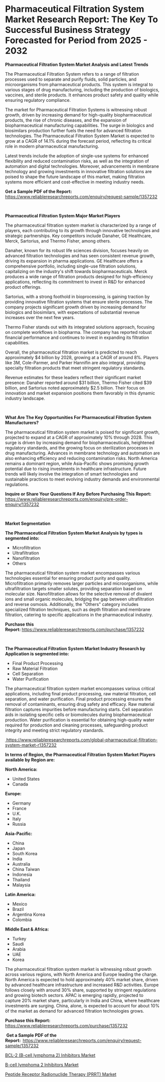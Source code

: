 <p><h1>Pharmaceutical Filtration System Market Research Report: The Key To Successful Business Strategy Forecasted for Period from 2025 - 2032</h1></p><p><strong>Pharmaceutical Filtration System Market Analysis and Latest Trends</strong></p>
<p><p>The Pharmaceutical Filtration System refers to a range of filtration processes used to separate and purify fluids, solid particles, and microorganisms from pharmaceutical products. This system is integral to various stages of drug manufacturing, including the production of biologics, vaccines, and sterile products. It enhances product safety and quality while ensuring regulatory compliance.</p><p>The market for Pharmaceutical Filtration Systems is witnessing robust growth, driven by increasing demand for high-quality biopharmaceutical products, the rise of chronic diseases, and the expansion of biopharmaceutical manufacturing capabilities. The surge in biologics and biosimilars production further fuels the need for advanced filtration technologies. The Pharmaceutical Filtration System Market is expected to grow at a CAGR of 14.1% during the forecast period, reflecting its critical role in modern pharmaceutical manufacturing.</p><p>Latest trends include the adoption of single-use systems for enhanced flexibility and reduced contamination risks, as well as the integration of automation and digital technologies. Moreover, advancements in membrane technology and growing investments in innovative filtration solutions are poised to shape the future landscape of this market, making filtration systems more efficient and cost-effective in meeting industry needs.</p></p>
<p><strong>Get a Sample PDF of the Report:&nbsp;</strong> <a href="https://www.reliableresearchreports.com/enquiry/request-sample/1357232?utm_campaign=123&utm_medium=2&utm_source=Github&utm_content=ia&utm_term=09032025&utm_id=pharmaceutical-filtration-system">https://www.reliableresearchreports.com/enquiry/request-sample/1357232</a></p>
<p>&nbsp;</p>
<p><strong>Pharmaceutical Filtration System Major Market Players</strong></p>
<p><p>The pharmaceutical filtration system market is characterized by a range of players, each contributing to its growth through innovative technologies and strategic partnerships. Key competitors include Danaher, GE Healthcare, Merck, Sartorius, and Thermo Fisher, among others.</p><p>Danaher, known for its robust life sciences division, focuses heavily on advanced filtration technologies and has seen consistent revenue growth, driving its expansion in pharma applications. GE Healthcare offers a comprehensive portfolio, including single-use filtration solutions, capitalizing on the industry's shift towards biopharmaceuticals. Merck produces a wide range of filtration products designed for high-efficiency applications, reflecting its commitment to invest in R&D for enhanced product offerings.</p><p>Sartorius, with a strong foothold in bioprocessing, is gaining traction by providing innovative filtration systems that ensure sterile processes. The company projects significant growth driven by increasing demand for biologics and biosimilars, with expectations of substantial revenue increases over the next few years.</p><p>Thermo Fisher stands out with its integrated solutions approach, focusing on complete workflows in biopharma. The company has reported robust financial performance and continues to invest in expanding its filtration capabilities.</p><p>Overall, the pharmaceutical filtration market is predicted to reach approximately $4 billion by 2028, growing at a CAGR of around 8%. Players like 3M, Cole-Parmer, and Parker Hannifin are also integral, providing specialty filtration products that meet stringent regulatory standards. </p><p>Revenue estimates for these leaders reflect their significant market presence: Danaher reported around $31 billion, Thermo Fisher cited $39 billion, and Sartorius noted approximately $2.5 billion. Their focus on innovation and market expansion positions them favorably in this dynamic industry landscape.</p></p>
<p>&nbsp;</p>
<p><strong>What Are The Key Opportunities For Pharmaceutical Filtration System Manufacturers?</strong></p>
<p><p>The pharmaceutical filtration system market is poised for significant growth, projected to expand at a CAGR of approximately 10% through 2028. This surge is driven by increasing demand for biopharmaceuticals, heightened regulatory standards, and the growing focus on sterilization processes in drug manufacturing. Advances in membrane technology and automation are also enhancing efficiency and reducing contamination risks. North America remains a dominant region, while Asia-Pacific shows promising growth potential due to rising investments in healthcare infrastructure. Future trends will likely involve the integration of smart technologies and sustainable practices to meet evolving industry demands and environmental regulations.</p></p>
<p><strong>Inquire or Share Your Questions If Any Before Purchasing This Report:</strong> <a href="https://www.reliableresearchreports.com/enquiry/pre-order-enquiry/1357232?utm_campaign=123&utm_medium=2&utm_source=Github&utm_content=ia&utm_term=09032025&utm_id=pharmaceutical-filtration-system">https://www.reliableresearchreports.com/enquiry/pre-order-enquiry/1357232</a></p>
<p>&nbsp;</p>
<p><strong>Market Segmentation</strong></p>
<p><strong>The Pharmaceutical Filtration System Market Analysis by types is segmented into:</strong></p>
<p><ul><li>Microfiltration</li><li>Ultrafiltration</li><li>Nanofiltration</li><li>Others</li></ul></p>
<p><p>The pharmaceutical filtration system market encompasses various technologies essential for ensuring product purity and quality. Microfiltration primarily removes larger particles and microorganisms, while ultrafiltration targets smaller solutes, providing separation based on molecular size. Nanofiltration allows for the selective removal of divalent ions and small organic molecules, bridging the gap between ultrafiltration and reverse osmosis. Additionally, the "Others" category includes specialized filtration techniques, such as depth filtration and membrane filtration, catering to specific applications in the pharmaceutical industry.</p></p>
<p><strong>Purchase this Report:&nbsp;</strong><a href="https://www.reliableresearchreports.com/purchase/1357232?utm_campaign=123&utm_medium=2&utm_source=Github&utm_content=ia&utm_term=09032025&utm_id=pharmaceutical-filtration-system">https://www.reliableresearchreports.com/purchase/1357232</a></p>
<p>&nbsp;</p>
<p><strong>The Pharmaceutical Filtration System Market Industry Research by Application is segmented into:</strong></p>
<p><ul><li>Final Product Processing</li><li>Raw Material Filtration</li><li>Cell Separation</li><li>Water Purification</li></ul></p>
<p><p>The pharmaceutical filtration system market encompasses various critical applications, including final product processing, raw material filtration, cell separation, and water purification. Final product processing ensures the removal of contaminants, ensuring drug safety and efficacy. Raw material filtration captures impurities before manufacturing starts. Cell separation aids in isolating specific cells or biomolecules during biopharmaceutical production. Water purification is essential for obtaining high-quality water required for production and cleaning processes, safeguarding product integrity and meeting strict regulatory standards.</p></p>
<p><a href="https://www.reliableresearchreports.com/global-pharmaceutical-filtration-system-market-r1357232?utm_campaign=123&utm_medium=2&utm_source=Github&utm_content=ia&utm_term=09032025&utm_id=pharmaceutical-filtration-system">&nbsp;https://www.reliableresearchreports.com/global-pharmaceutical-filtration-system-market-r1357232</a></p>
<p><strong>In terms of Region, the Pharmaceutical Filtration System Market Players available by Region are:</strong></p>
<p>
    <p> <strong> North America: </strong>
        <ul>
            <li>United States</li>
            <li>Canada</li>
        </ul>
        </p> 
    <p> <strong> Europe: </strong>
        <ul>
            <li>Germany</li>
            <li>France</li>
            <li>U.K.</li>
            <li>Italy</li>
            <li>Russia</li>
        </ul>
        </p> 
    <p> <strong> Asia-Pacific: </strong>
        <ul>
            <li>China</li>
            <li>Japan</li>
            <li>South Korea</li>
            <li>India</li>
            <li>Australia</li>
            <li>China Taiwan</li>
            <li>Indonesia</li>
            <li>Thailand</li>
            <li>Malaysia</li>
        </ul>
        </p> 
    <p> <strong> Latin America: </strong>
        <ul>
            <li>Mexico</li>
            <li>Brazil</li>
            <li>Argentina Korea</li>
            <li>Colombia</li>
        </ul>
        </p> 
    <p> <strong> Middle East & Africa: </strong>
        <ul>
            <li>Turkey</li>
            <li>Saudi</li>
            <li>Arabia</li>
            <li>UAE</li>
            <li>Korea</li>
        </ul>
    </p>
    </p>
<p><p>The pharmaceutical filtration system market is witnessing robust growth across various regions, with North America and Europe leading the charge. North America is expected to hold approximately 40% market share, driven by advanced healthcare infrastructure and increased R&D activities. Europe follows closely with around 30% share, supported by stringent regulations and growing biotech sectors. APAC is emerging rapidly, projected to capture 20% market share, particularly in India and China, where healthcare investments are surging. China, alone, is expected to account for about 10% of the market as demand for advanced filtration technologies grows.</p></p>
<p><strong>Purchase this Report: </strong><a href="https://www.reliableresearchreports.com/purchase/1357232?utm_campaign=123&utm_medium=2&utm_source=Github&utm_content=ia&utm_term=09032025&utm_id=pharmaceutical-filtration-system">https://www.reliableresearchreports.com/purchase/1357232</a></p>
<p>&nbsp;<strong>Get a Sample PDF of the Report:&nbsp;&nbsp;</strong><a href="https://www.reliableresearchreports.com/enquiry/request-sample/1357232?utm_campaign=123&utm_medium=2&utm_source=Github&utm_content=ia&utm_term=09032025&utm_id=pharmaceutical-filtration-system">https://www.reliableresearchreports.com/enquiry/request-sample/1357232</a></p>
<p><strong></strong></p>
<p><p><a href="https://github.com/arionmp/Market-Research-Report-List-5/blob/main/bcl-2-b-cell-lymphoma-2-inhibitors-market.md?utm_campaign=123&utm_medium=2&utm_source=Github&utm_content=ia&utm_term=09032025&utm_id=pharmaceutical-filtration-system">BCL-2 (B-cell lymphoma 2) Inhibitors Market</a></p><p><a href="https://github.com/dmitriyvo6rog/Market-Research-Report-List-1/blob/main/b-cell-lymphoma-2-inhibitors-market.md?utm_campaign=123&utm_medium=2&utm_source=Github&utm_content=ia&utm_term=09032025&utm_id=pharmaceutical-filtration-system">B-cell lymphoma 2 Inhibitors Market</a></p><p><a href="https://github.com/petbigbeepjn/Market-Research-Report-List-1/blob/main/peptide-receptor-radionuclide-therapy-prrt-market.md?utm_campaign=123&utm_medium=2&utm_source=Github&utm_content=ia&utm_term=09032025&utm_id=pharmaceutical-filtration-system">Peptide Receptor Radionuclide Therapy (PRRT) Market</a></p></p>